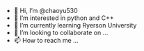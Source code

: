 - 👋 Hi, I’m @chaoyu530
- 👀 I’m interested in python and C++
- 🌱 I’m currently learning Ryerson University
- 💞️ I’m looking to collaborate on ...
- 📫 How to reach me ...

<!---
chaoyu530/chaoyu530 is a ✨ special ✨ repository because its `README.md` (this file) appears on your GitHub profile.
You can click the Preview link to take a look at your changes.
--->
